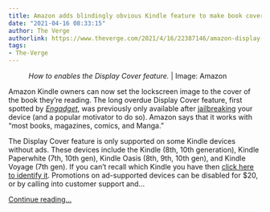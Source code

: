 ```yaml
---
title: Amazon adds blindingly obvious Kindle feature to make book covers your lockscreen
date: "2021-04-16 08:33:15"
author: The Verge
authorlink: https://www.theverge.com/2021/4/16/22387146/amazon-display-cover-lockscreen-current-book-image
tags:
- The-Verge
---
```

<figure>
      <img alt="" src="https://cdn.vox-cdn.com/thumbor/VSY_nxRq0k_yaOcxq3IUwAPAVP8=/0x26:1242x854/1310x873/cdn.vox-cdn.com/uploads/chorus_image/image/69135475/coversfliptheswitch_mobile.jpg._CB656387720_.0.png" />
        <figcaption><em>How to enables the Display Cover feature.</em> | Image: Amazon</figcaption>
    </figure>

  <p id="dlKZPb">Amazon Kindle owners can now set the lockscreen image to the cover of the book they’re reading. The long overdue Display Cover feature, first spotted by <a href="https://www.engadget.com/kindle-display-cover-212808686.html"><em>Engadget</em></a>, was previously only available after <a href="https://wiki.mobileread.com/wiki/Kindle_Hacks_Information">jailbreaking</a> your device (and a popular motivator to do so). Amazon says that it works with “most books, magazines, comics, and Manga.”</p>
<p id="iCJe2k">The Display Cover feature is only supported on some Kindle devices without ads. These devices include the Kindle (8th, 10th generation), Kindle Paperwhite (7th, 10th gen), Kindle Oasis (8th, 9th, 10th gen), and Kindle Voyage (7th gen). If you can’t recall which Kindle you have then <a href="https://www.amazon.com/gp/help/customer/display.html?nodeId=GK33S847NN4V6Y83">click here to identify it</a>. Promotions on ad-supported devices can be disabled for $20, or by calling into customer support and...</p>
  <p>
    <a href="https://www.theverge.com/2021/4/16/22387146/amazon-display-cover-lockscreen-current-book-image">Continue reading&hellip;</a>
  </p>